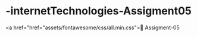 # -internetTechnologies-Assigment05
<a href="href="assets/fontawesome/css/all.min.css">🔗 Assigment-05</a>
